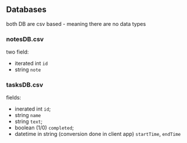 ## Databases

both DB are csv based - meaning there are no data types

### notesDB.csv
two field:
* iterated int `id`
* string `note`

### tasksDB.csv
fields:
* inerated int `id`;
* string `name`
* string `text`;
* boolean (1/0) `completed`;
* datetime in string (conversion done in client app) `startTime`, `endTime`